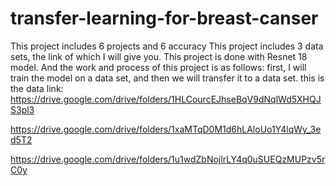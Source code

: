 # transfer-learning-for-breast-canser
This project includes 6 projects and 6 accuracy This project includes 3 data sets, the link of which I will give you. This project is done with Resnet 18 model. And the work and process of this project is as follows: first, I will train the model on a data set, and then we will transfer it to a data set.
this is the  data link:
https://drive.google.com/drive/folders/1HLCourcEJhseBqV9dNqlWd5XHQJS3pl3

https://drive.google.com/drive/folders/1xaMTqD0M1d6hLAloUo1Y4lqWy_3ed5T2

https://drive.google.com/drive/folders/1u1wdZbNojlrLY4q0uSUEQzMUPzv5rC0y
